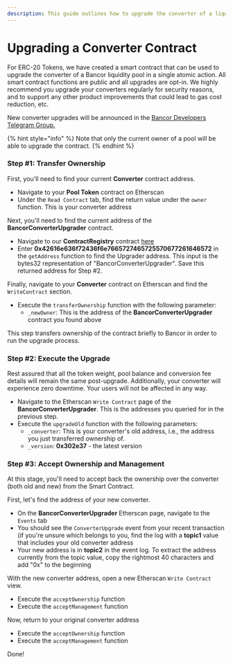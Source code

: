 ```yaml
---
description: This guide outlines how to upgrade the converter of a liquidity pool
---
```


# Upgrading a Converter Contract

For ERC-20 Tokens, we have created a smart contract that can be used to upgrade the converter of a Bancor liquidity pool in a single atomic action. All smart contract functions are public and all upgrades are opt-in. We highly recommend you upgrade your converters regularly for security reasons, and to support any other product improvements that could lead to gas cost reduction, etc.

New converter upgrades will be announced in the [Bancor Developers Telegram Group.](https://t.me/BancorDevelopers)

{% hint style="info" %}
Note that only the current owner of a pool will be able to upgrade the contract.
{% endhint %}

### Step \#1: Transfer Ownership

First, you'll need to find your current **Converter** contract address.

* Navigate to your **Pool Token** contract on Etherscan
* Under the `Read Contract` tab, find the return value under the `owner` function. This is your converter address

Next, you'll need to find the current address of the **BancorConverterUpgrader** contract.

* Navigate to our **ContractRegistry** contract [here](https://etherscan.io/address/0x52Ae12ABe5D8BD778BD5397F99cA900624CfADD4#readContract)
* Enter **0x42616e636f72436f6e7665727465725570677261646572** in the `getAddress` function to find the Upgrader address. This input is the bytes32 representation of "BancorConverterUpgrader". Save this returned address for Step \#2. 

Finally, navigate to your **Converter** contract on Etherscan and find the `WriteContract` section.

* Execute the `transferOwnership` function with the following parameter:
  * `_newOwner`: This is the address of the **BancorConverterUpgrader** contract you found above

This step transfers ownership of the contract briefly to Bancor in order to run the upgrade process.

### Step \#2: Execute the Upgrade

Rest assured that all the token weight, pool balance and conversion fee details will remain the same post-upgrade. Additionally, your converter will experience zero downtime. Your users will not be affected in any way.

* Navigate to the Etherscan `Write Contract` page of the **BancorConverterUpgrader**. This is the addresses you queried for in the previous step.
* Execute the `upgradeOld` function with the following parameters:
  * `_converter`: This is your converter's old address, i.e., the address you just transferred ownership of.
  * `_version`: **0x302e37** - the latest version

### Step \#3: Accept Ownership and Management

At this stage, you'll need to accept back the ownership over the converter \(both old and new\) from the Smart Contract. 

First, let's find the address of your new converter.

* On the **BancorConverterUpgrader** Etherscan page, navigate to the `Events` tab
* You should see the `ConverterUpgrade` event from your recent transaction \(if you're unsure which belongs to you, find the log with a **topic1** value that includes your old converter address
* Your new address is in **topic2** in the event log. To extract the address currently from the topic value, copy the rightmost 40 characters and add "0x" to the beginning

With the new converter address, open a new Etherscan `Write Contract` view. 

* Execute the `acceptOwnership` function
* Execute the `acceptManagement` function

Now, return to your original converter address

* Execute the `acceptOwnership` function
* Execute the `acceptManagement` function

Done!







